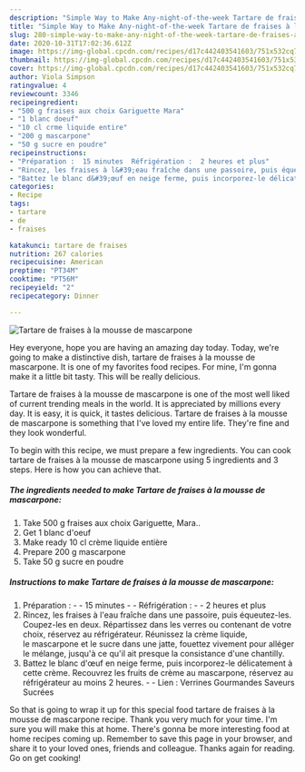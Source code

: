 ```yaml
---
description: "Simple Way to Make Any-night-of-the-week Tartare de fraises à la mousse de mascarpone"
title: "Simple Way to Make Any-night-of-the-week Tartare de fraises à la mousse de mascarpone"
slug: 280-simple-way-to-make-any-night-of-the-week-tartare-de-fraises-a-la-mousse-de-mascarpone
date: 2020-10-31T17:02:36.612Z
image: https://img-global.cpcdn.com/recipes/d17c442403541603/751x532cq70/tartare-de-fraises-a-la-mousse-de-mascarpone-photo-principale-de-la-recette.jpg
thumbnail: https://img-global.cpcdn.com/recipes/d17c442403541603/751x532cq70/tartare-de-fraises-a-la-mousse-de-mascarpone-photo-principale-de-la-recette.jpg
cover: https://img-global.cpcdn.com/recipes/d17c442403541603/751x532cq70/tartare-de-fraises-a-la-mousse-de-mascarpone-photo-principale-de-la-recette.jpg
author: Viola Simpson
ratingvalue: 4
reviewcount: 3346
recipeingredient:
- "500 g fraises aux choix Gariguette Mara"
- "1 blanc doeuf"
- "10 cl crme liquide entire"
- "200 g mascarpone"
- "50 g sucre en poudre"
recipeinstructions:
- "Préparation :  15 minutes  Réfrigération :  2 heures et plus"
- "Rincez, les fraises à l&#39;eau fraîche dans une passoire, puis équeutez-les. Coupez-les en deux. Répartissez dans les verres ou contenant de votre choix, réservez au réfrigérateur. Réunissez la crème liquide, le mascarpone et le sucre dans une jatte, fouettez vivement pour alléger le mélange, jusqu&#39;à ce qu&#39;il ait presque la consistance d&#39;une chantilly."
- "Battez le blanc d&#39;œuf en neige ferme, puis incorporez-le délicatement à cette crème. Recouvrez les fruits de crème au mascarpone, réservez au réfrigérateur au moins 2 heures.  Lien : Verrines Gourmandes Saveurs Sucrées"
categories:
- Recipe
tags:
- tartare
- de
- fraises

katakunci: tartare de fraises 
nutrition: 267 calories
recipecuisine: American
preptime: "PT34M"
cooktime: "PT56M"
recipeyield: "2"
recipecategory: Dinner

---
```



![Tartare de fraises à la mousse de mascarpone](https://img-global.cpcdn.com/recipes/d17c442403541603/751x532cq70/tartare-de-fraises-a-la-mousse-de-mascarpone-photo-principale-de-la-recette.jpg)

Hey everyone, hope you are having an amazing day today. Today, we're going to make a distinctive dish, tartare de fraises à la mousse de mascarpone. It is one of my favorites food recipes. For mine, I'm gonna make it a little bit tasty. This will be really delicious.



Tartare de fraises à la mousse de mascarpone is one of the most well liked of current trending meals in the world. It is appreciated by millions every day. It is easy, it is quick, it tastes delicious. Tartare de fraises à la mousse de mascarpone is something that I've loved my entire life. They're fine and they look wonderful.


To begin with this recipe, we must prepare a few ingredients. You can cook tartare de fraises à la mousse de mascarpone using 5 ingredients and 3 steps. Here is how you can achieve that.

<!--inarticleads1-->

##### The ingredients needed to make Tartare de fraises à la mousse de mascarpone:

1. Take 500 g fraises aux choix Gariguette, Mara..
1. Get 1 blanc d&#39;oeuf
1. Make ready 10 cl crème liquide entière
1. Prepare 200 g mascarpone
1. Take 50 g sucre en poudre




<!--inarticleads2-->

##### Instructions to make Tartare de fraises à la mousse de mascarpone:

1. Préparation : -  - 15 minutes -  - Réfrigération : -  - 2 heures et plus
1. Rincez, les fraises à l&#39;eau fraîche dans une passoire, puis équeutez-les. Coupez-les en deux. Répartissez dans les verres ou contenant de votre choix, réservez au réfrigérateur. Réunissez la crème liquide, le mascarpone et le sucre dans une jatte, fouettez vivement pour alléger le mélange, jusqu&#39;à ce qu&#39;il ait presque la consistance d&#39;une chantilly.
1. Battez le blanc d&#39;œuf en neige ferme, puis incorporez-le délicatement à cette crème. Recouvrez les fruits de crème au mascarpone, réservez au réfrigérateur au moins 2 heures. -  - Lien : Verrines Gourmandes Saveurs Sucrées




So that is going to wrap it up for this special food tartare de fraises à la mousse de mascarpone recipe. Thank you very much for your time. I'm sure you will make this at home. There's gonna be more interesting food at home recipes coming up. Remember to save this page in your browser, and share it to your loved ones, friends and colleague. Thanks again for reading. Go on get cooking!
